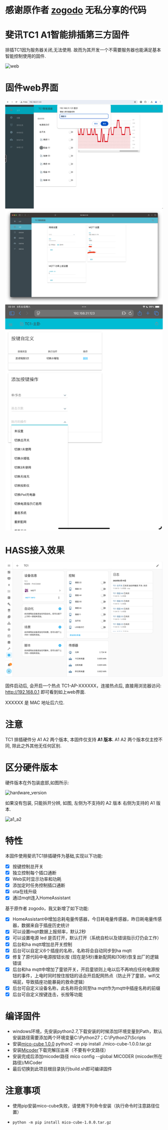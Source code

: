 # 感谢原作者 [zogodo](https://github.com/zogodo/zTC1) 无私分享的代码
# 斐讯TC1 A1智能排插第三方固件
排插TC1因为服务器关闭,无法使用. 故而为其开发一个不需要服务器也能满足基本智能控制使用的固件.

![web](./doc/Phicomm_TC1.png)



# 固件web界面

<img src="doc/IMG_0863.png"><img src="doc/1.png"><img src="doc/IMG_0887.png">

# HASS接入效果
<img src="doc/IMG_0862.png">

固件启动后, 会开启一个热点 TC1-AP-XXXXXX，连接热点后, 直接用浏览器访问: http://192.168.0.1 即可看到如上web界面.

XXXXXX 是 MAC 地址后六位.



# 注意

TC1 排插硬件分 A1 A2 两个版本, 本固件仅支持 **A1 版本**. A1 A2 两个版本仅主控不同, 除此之外其他无任何区别.



# 区分硬件版本

硬件版本在外包装底部,如图所示:

![hardware_version](./doc/hardware_version.png)

如果没有包装, 只能拆开分辨, 如图, 左侧为不支持的 A2 版本 右侧为支持的 A1 版本.

![a1_a2](./doc/a1_a2.png)



# 特性

本固件使用斐讯TC1排插硬件为基础,实现以下功能:

- [x] 按键控制总开关
- [x] 独立控制每个插口通断
- [x] Web实时显示功率和功耗
- [x] 添加定时任务控制插口通断
- [x] ota在线升级
- [x] 通过mqtt连入HomeAssistant

基于原作者 zogodo，我又新增了如下功能:

- [x] HomeAssistant中增加总耗电量传感器，今日耗电量传感器，昨日耗电量传感器，数据来自于插座历史统计
- [x] 可以设置mqtt数据上报频率，默认2秒
- [x] 可以设置电源 led 是否打开，默认打开（系统自检以及错误指示灯仍会工作）
- [x] 后台和ha mqtt增加总开关控制
- [x] 后台可以自定义6个插座的名称，名称将会自动同步到ha mqtt
- [x] 修复了原代码中电源按钮长按 (现在是5秒)重新配网和(10秒)恢复出厂的逻辑错误 
- [x] 后台和ha mqtt中增加了童锁开关，开启童锁则上电以后不再响应任何电源按钮的事件，上电时同时按住按钮的话会开启配网热点（防止开了童锁，wifi又嗝屁，导致插座功能暴毙的救命逻辑）
- [x] 后台可自定义设备名称，此名称将会同至ha mqtt作为mqtt中插座名称的前缀
- [x] 后台可自定义按键连击，长按等功能

# 编译固件

- windows环境，先安装python2.7,下载安装的时候添加环境变量到Path，默认安装路径需要添加两个环境变量C:\Python27；C:\Python27\Scripts
- 安装[mico-cube 1.0.0](https://files.pythonhosted.org/packages/a8/4e/687a3ef2edabfd9fdd797747d6eeb2ddbe70e65c49fa4062268281a0ded4/mico-cube-1.0.0.tar.gz#sha256=4a930d394344f72c862c203d5d8a832357c3b3dc940c825ca3e528453dd2f17f) python2 -m pip install ./mico-cube-1.0.0.tar.gz
- 安装[Micoder](http://firmware.mxchip.com/MiCoder_v1.3_Win32:64.zip)下载完解压出来（不要有中文路径）
- 安装完成后添加micoder路径 mico config --global MICODER (micoder所在路径)/MiCoder
- 最后切换到此项目根目录执行build.sh即可编译固件

# 注意事项
- 使用pip安装mico-cube失败，请使用下列命令安装（执行命令时注意路径位置）

-  `python -m pip install mico-cube-1.0.0.tar.gz`



